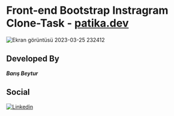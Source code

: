 # Front-end Bootstrap Instragram Clone-Task - [patika.dev](https://www.patika.dev/bootcamp/fmss-bilisim-front-end-practicum)

![Ekran görüntüsü 2023-03-25 232412](https://user-images.githubusercontent.com/77030797/227739809-d42fde14-d150-4bf2-a8ad-11288235cbdf.png)



## Developed By
***Barış Beytur***

## Social
[![Linkedin](https://img.shields.io/badge/linkedin-%230077B5.svg?&style=for-the-badge&logo=linkedin&logoColor=white)](https://www.linkedin.com/in/barisbeytur/)
